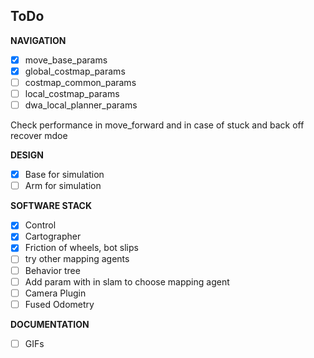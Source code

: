 ## ToDo

**NAVIGATION**

- [x] move_base_params
- [x] global_costmap_params
- [ ] costmap_common_params
- [ ] local_costmap_params
- [ ] dwa_local_planner_params

Check performance in move_forward and in case of stuck and back off recover mdoe

**DESIGN**
- [x] Base for simulation
- [ ] Arm for simulation

**SOFTWARE STACK**

- [x] Control
- [x] Cartographer
- [x] Friction of wheels, bot slips
- [ ] try other mapping agents
- [ ] Behavior tree
- [ ] Add param with in slam to choose mapping agent
- [ ] Camera Plugin
- [ ] Fused Odometry

**DOCUMENTATION**

- [ ] GIFs